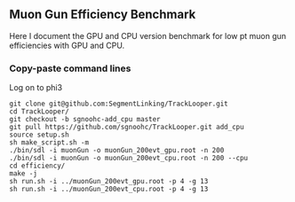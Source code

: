 ## Muon Gun Efficiency Benchmark

Here I document the GPU and CPU version benchmark for low pt muon gun efficiencies with GPU and CPU.

### Copy-paste command lines

Log on to phi3

    git clone git@github.com:SegmentLinking/TrackLooper.git
    cd TrackLooper/
    git checkout -b sgnoohc-add_cpu master
    git pull https://github.com/sgnoohc/TrackLooper.git add_cpu
    source setup.sh
    sh make_script.sh -m
    ./bin/sdl -i muonGun -o muonGun_200evt_gpu.root -n 200
    ./bin/sdl -i muonGun -o muonGun_200evt_cpu.root -n 200 --cpu
    cd efficiency/
    make -j
    sh run.sh -i ../muonGun_200evt_gpu.root -p 4 -g 13
    sh run.sh -i ../muonGun_200evt_cpu.root -p 4 -g 13

